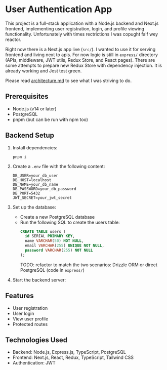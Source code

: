 # User Authentication App

This project is a full-stack application with a Node.js backend and Next.js frontend, implementing user registration, login, and profile viewing functionality. Unfortunately with times rectrictions I was copught falf wey reactor.

Right now there is a Next.js app live (`src/`). I wanted to use it for serving frontend and living next to apis. For now logic is still in `express/` directory (APIs, middleware, JWT utils, Redux Store, and React pages). There are some attempts to prepare new Redux Store with dependency injection. It is already working and Jest test green. 

Please read [architecture.md]()  to see what I was striving to do.

## Prerequisites

- Node.js (v14 or later)
- PostgreSQL
- pnpm (but can be run with npm too)

## Backend Setup

1. Install dependencies:
   ```
   pnpm i
   ```

2. Create a `.env` file with the following content:
   ```
   DB_USER=your_db_user
   DB_HOST=localhost
   DB_NAME=your_db_name
   DB_PASSWORD=your_db_password
   DB_PORT=5432
   JWT_SECRET=your_jwt_secret
   ```

3. Set up the database:
   - Create a new PostgreSQL database
   - Run the following SQL to create the users table:
     ```sql
     CREATE TABLE users (
       id SERIAL PRIMARY KEY,
       name VARCHAR(50) NOT NULL,
       email VARCHAR(255) UNIQUE NOT NULL,
       password VARCHAR(255) NOT NULL
     );
     ```
     TODO: refactor to match the two scenarios: Drizzle ORM or direct PostgreSQL (code in `express/`)

4. Start the backend server:

## Features

- User registration
- User login
- View user profile
- Protected routes

## Technologies Used

- Backend: Node.js, Express.js, TypeScript, PostgreSQL
- Frontend: Next.js, React, Redux, TypeScript, Tailwind CSS
- Authentication: JWT